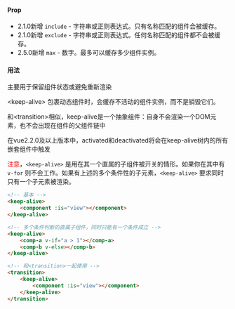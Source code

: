 #### Prop

- 2.1.0新增 `include` - 字符串或正则表达式。只有名称匹配的组件会被缓存。
- 2.1.0新增  `exclude` - 字符串或正则表达式。任何名称匹配的组件都不会被缓存。
- 2.5.0新增 `max` - 数字。最多可以缓存多少组件实例。



#### 用法

主要用于保留组件状态或避免重新渲染

\<keep-alive> 包裹动态组件时，会缓存不活动的组件实例，而不是销毁它们。

和\<transition>相似，keep-alive是一个抽象组件：自身不会渲染一个DOM元素，也不会出现在组件的父组件链中

在vue2.2.0及以上版本中，activated和deactivated将会在keep-alive树内的所有嵌套组件中触发



<span style="color: red">注意</span>，`<keep-alive>` 是用在其一个直属的子组件被开关的情形。如果你在其中有 `v-for` 则不会工作。如果有上述的多个条件性的子元素，`<keep-alive>` 要求同时只有一个子元素被渲染。

```html
<!-- 基本 -->
<keep-alive>
	<component :is="view"></component>
</keep-alive>

<!-- 多个条件判断的直属子组件，同时只能有一个条件成立 -->
<keep-alive>
	<comp-a v-if="a > 1"></comp-a>
	<comp-b v-else></comp-b>
</keep-alive>

<!-- 和<transition>一起使用 -->
<transition>
	<keep-alive>
    	<component :is="view"></component>
    </keep-alive>
</transition>
```







